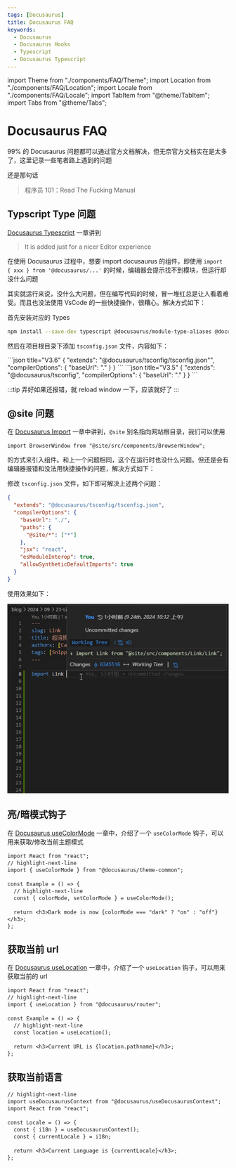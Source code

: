 ```yaml
---
tags: [Docusaurus]
title: Docusaurus FAQ
keywords:
  - Docusaurus
  - Docusaurus Hooks
  - Typescript
  - Docusaurus Typescript
---
```


import Theme from "./components/FAQ/Theme";
import Location from "./components/FAQ/Location";
import Locale from "./components/FAQ/Locale";
import TabItem from "@theme/TabItem";
import Tabs from "@theme/Tabs";

# Docusaurus FAQ

99% 的 Docusaurus 问题都可以通过官方文档解决，但无奈官方文档实在是太多了，这里记录一些笔者路上遇到的问题

还是那句话

> 程序员 101：Read The Fucking Manual

## Typscript Type 问题

[Docusaurus Typescript] 一章讲到

> It is added just for a nicer Editor experience

在使用 Docusaurus 过程中，想要 import docusaurus 的组件，即使用 `import { xxx } from '@docusaurus/...'` 的时候，编辑器会提示找不到模块，但运行却没什么问题

其实就运行来说，没什么大问题，但在编写代码的时候，冒一堆红总是让人看着难受。而且也没法使用 VsCode 的一些快捷操作，很糟心。解决方式如下：

首先安装对应的 Types

```bash
npm install --save-dev typescript @docusaurus/module-type-aliases @docusaurus/tsconfig @docusaurus/types
```

然后在项目根目录下添加 `tsconfig.json` 文件，内容如下：

<Tabs>

<TabItem value=">= V3.6" label=">= V3.6">
```json title="V3.6"
{
  "extends": "@docusaurus/tsconfig/tsconfig.json"",
  "compilerOptions": {
    "baseUrl": "."
  }
}
```
</TabItem>

<TabItem value="< V3.6" label="< V3.6">
```json title="V3.5"
{
  "extends": "@docusaurus/tsconfig",
  "compilerOptions": {
    "baseUrl": "."
  }
}
```
</TabItem>

</Tabs>

:::tip
弄好如果还报错，就 reload window 一下，应该就好了
:::

## @site 问题

在 [Docusaurus Import] 一章中讲到，`@site` 别名指向网站根目录，我们可以使用

```tsx
import BrowserWindow from "@site/src/components/BrowserWindow";
```

的方式来引入组件。和上一个问题相同，这个在运行时也没什么问题。但还是会有编辑器报错和没法用快捷操作的问题，解决方式如下：

修改 `tsconfig.json` 文件，如下即可解决上述两个问题：

```json showLineNumbers
{
  "extends": "@docusaurus/tsconfig/tsconfig.json",
  "compilerOptions": {
    "baseUrl": "./",
    "paths": {
      "@site/*": ["*"]
    },
    "jsx": "react",
    "esModuleInterop": true,
    "allowSyntheticDefaultImports": true
  }
}
```

使用效果如下：

![Typescript](./image/Docusaurus-FAQ/typescript.gif)

## 亮/暗模式钩子

在 [Docusaurus useColorMode] 一章中，介绍了一个 `useColorMode` 钩子，可以用来获取/修改当前主题模式

```tsx showLineNumbers
import React from "react";
// highlight-next-line
import { useColorMode } from "@docusaurus/theme-common";

const Example = () => {
  // highlight-next-line
  const { colorMode, setColorMode } = useColorMode();

  return <h3>Dark mode is now {colorMode === "dark" ? "on" : "off"}</h3>;
};
```

<Theme />

## 获取当前 url

在 [Docusaurus useLocation] 一章中，介绍了一个 `useLocation` 钩子，可以用来获取当前的 url

```tsx showLineNumbers
import React from "react";
// highlight-next-line
import { useLocation } from "@docusaurus/router";

const Example = () => {
  // highlight-next-line
  const location = useLocation();

  return <h3>Current URL is {location.pathname}</h3>;
};
```

<Location />

## 获取当前语言

```tsx showLineNumbers
// highlight-next-line
import useDocusaurusContext from "@docusaurus/useDocusaurusContext";
import React from "react";

const Locale = () => {
  const { i18n } = useDocusaurusContext();
  const { currentLocale } = i18n;

  return <h3>Current Language is {currentLocale}</h3>;
};
```

<Locale />

[Docusaurus Typescript]: https://docusaurus.io/zh-CN/docs/typescript-support
[Docusaurus Import]: https://docusaurus.io/zh-CN/docs/next/markdown-features/react#importing-components
[Docusaurus useColorMode]: https://docusaurus.io/zh-CN/docs/api/themes/configuration#use-color-mode
[Docusaurus useLocation]: https://docusaurus.io/zh-CN/docs/advanced/routing#generating-and-accessing-routes
